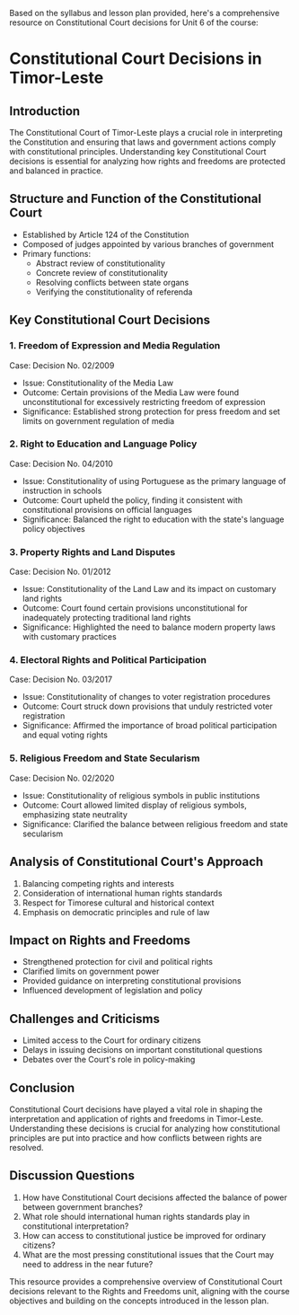 Based on the syllabus and lesson plan provided, here's a comprehensive resource on Constitutional Court decisions for Unit 6 of the course:

# Constitutional Court Decisions in Timor-Leste

## Introduction

The Constitutional Court of Timor-Leste plays a crucial role in interpreting the Constitution and ensuring that laws and government actions comply with constitutional principles. Understanding key Constitutional Court decisions is essential for analyzing how rights and freedoms are protected and balanced in practice.

## Structure and Function of the Constitutional Court

- Established by Article 124 of the Constitution
- Composed of judges appointed by various branches of government
- Primary functions:
  * Abstract review of constitutionality
  * Concrete review of constitutionality
  * Resolving conflicts between state organs
  * Verifying the constitutionality of referenda

## Key Constitutional Court Decisions

### 1. Freedom of Expression and Media Regulation

Case: Decision No. 02/2009
- Issue: Constitutionality of the Media Law
- Outcome: Certain provisions of the Media Law were found unconstitutional for excessively restricting freedom of expression
- Significance: Established strong protection for press freedom and set limits on government regulation of media

### 2. Right to Education and Language Policy

Case: Decision No. 04/2010
- Issue: Constitutionality of using Portuguese as the primary language of instruction in schools
- Outcome: Court upheld the policy, finding it consistent with constitutional provisions on official languages
- Significance: Balanced the right to education with the state's language policy objectives

### 3. Property Rights and Land Disputes

Case: Decision No. 01/2012
- Issue: Constitutionality of the Land Law and its impact on customary land rights
- Outcome: Court found certain provisions unconstitutional for inadequately protecting traditional land rights
- Significance: Highlighted the need to balance modern property laws with customary practices

### 4. Electoral Rights and Political Participation

Case: Decision No. 03/2017
- Issue: Constitutionality of changes to voter registration procedures
- Outcome: Court struck down provisions that unduly restricted voter registration
- Significance: Affirmed the importance of broad political participation and equal voting rights

### 5. Religious Freedom and State Secularism

Case: Decision No. 02/2020
- Issue: Constitutionality of religious symbols in public institutions
- Outcome: Court allowed limited display of religious symbols, emphasizing state neutrality
- Significance: Clarified the balance between religious freedom and state secularism

## Analysis of Constitutional Court's Approach

1. Balancing competing rights and interests
2. Consideration of international human rights standards
3. Respect for Timorese cultural and historical context
4. Emphasis on democratic principles and rule of law

## Impact on Rights and Freedoms

- Strengthened protection for civil and political rights
- Clarified limits on government power
- Provided guidance on interpreting constitutional provisions
- Influenced development of legislation and policy

## Challenges and Criticisms

- Limited access to the Court for ordinary citizens
- Delays in issuing decisions on important constitutional questions
- Debates over the Court's role in policy-making

## Conclusion

Constitutional Court decisions have played a vital role in shaping the interpretation and application of rights and freedoms in Timor-Leste. Understanding these decisions is crucial for analyzing how constitutional principles are put into practice and how conflicts between rights are resolved.

## Discussion Questions

1. How have Constitutional Court decisions affected the balance of power between government branches?
2. What role should international human rights standards play in constitutional interpretation?
3. How can access to constitutional justice be improved for ordinary citizens?
4. What are the most pressing constitutional issues that the Court may need to address in the near future?

This resource provides a comprehensive overview of Constitutional Court decisions relevant to the Rights and Freedoms unit, aligning with the course objectives and building on the concepts introduced in the lesson plan.